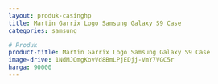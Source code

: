 ```yaml
---
layout: produk-casinghp
title: Martin Garrix Logo Samsung Galaxy S9 Case
categories: samsung

# Produk
product-title: Martin Garrix Logo Samsung Galaxy S9 Case
image-drive: 1NdMJOmgKovVd8BmLPjEDjj-VmY7VGC5r
harga: 90000
---
```

